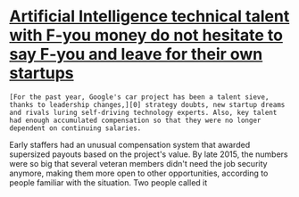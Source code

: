# [Artificial Intelligence technical talent with F-you money do not hesitate to say F-you and leave for their own startups](http://www.nextbigfuture.com/2017/02/artificial-intelligence-technical.html)

    [For the past year, Google's car project has been a talent sieve, thanks to leadership changes,][0] strategy doubts, new startup dreams and rivals luring self-driving technology experts. Also, key talent had enough accumulated compensation so that they were no longer dependent on continuing salaries.  
  
Early staffers had an unusual compensation system that awarded supersized payouts based on the project's value. By late 2015, the numbers were so big that several veteran members didn't need the job security anymore, making them more open to other opportunities, according to people familiar with the situation. Two people called it 

[0]: https://www.bloomberg.com/news/articles/2017-02-13/one-reason-staffers-quit-google-s-car-project-the-company-paid-them-so-much
  